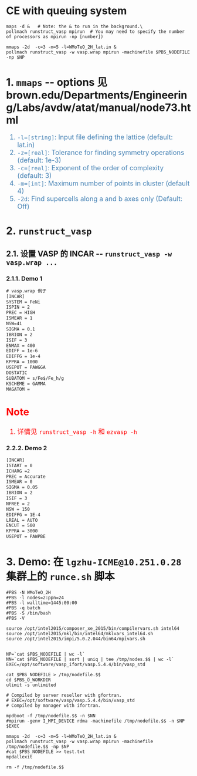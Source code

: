 # CE with queuing system
```shell
maps -d &   # Note: the & to run in the background.\
pollmach runstruct_vasp mpirun  # You may need to specify the number of processors as mpirun -np [number])
```


```shell
mmaps -2d  -c=3 -m=5 -l=WMoTeO_2H_lat.in &
pollmach runstruct_vasp -w vasp.wrap mpirun -machinefile $PBS_NODEFILE -np $NP
```

# 1. `mmaps` -- options 见 brown.edu/Departments/Engineering/Labs/avdw/atat/manual/node73.html
<font color="steelblue" size="4">

1. `-l=[string]`: Input file defining the lattice (default: lat.in)
2. `-z=[real]`: Tolerance for finding symmetry operations (default: 1e-3)
3. `-c=[real]`: Exponent of the order of complexity (default: 3)
4. `-m=[int]`: Maximum number of points in cluster (default 4)
5. `-2d`: Find supercells along a and b axes only (Default: Off)

</font>


# 2. `runstruct_vasp`
## 2.1. 设置 VASP 的 INCAR -- `runstruct_vasp -w vasp.wrap ...`
### 2.1.1. Demo 1
```txt
# vasp.wrap 例子
[INCAR]
SYSTEM = FeNi
ISPIN = 2
PREC = HIGH
ISMEAR = 1
NSW=41
SIGMA = 0.1
IBRION = 2
ISIF = 3
ENMAX = 400
EDIFF = 1e-6
EDIFFG = 1e-4
KPPRA = 1000
USEPOT = PAWGGA
DOSTATIC
SUBATOM = s/Fe$/Fe_h/g
KSCHEME = GAMMA
MAGATOM =
```

<font color="red" size="4">

Note
----
1. 详情见 `runstruct_vasp -h` 和 `ezvasp -h`

</font>

### 2.2.2. Demo 2
```txt
[INCAR]
ISTART = 0
ICHARG =2
PREC = Accurate
ISMEAR = 0
SIGMA = 0.05
IBRION = 2
ISIF = 3
NFREE = 2
NSW = 150
EDIFFG = 1E-4
LREAL = AUTO
ENCUT = 500
KPPRA = 3000
USEPOT = PAWPBE
```


# 3. Demo: 在 `lgzhu-ICME@10.251.0.28` 集群上的 `runce.sh` 脚本
```shell
#PBS -N WMoTeO_2H
#PBS -l nodes=2:ppn=24
#PBS -l walltime=1445:00:00
#PBS -q batch
#PBS -S /bin/bash
#PBS -V

source /opt/intel2015/composer_xe_2015/bin/compilervars.sh intel64
source /opt/intel2015/mkl/bin/intel64/mklvars_intel64.sh
source /opt/intel2015/impi/5.0.2.044/bin64/mpivars.sh


NP=`cat $PBS_NODEFILE | wc -l`
NN=`cat $PBS_NODEFILE | sort | uniq | tee /tmp/nodes.$$ | wc -l`
EXEC=/opt/software/vasp_ifort/vasp.5.4.4/bin/vasp_std

cat $PBS_NODEFILE > /tmp/nodefile.$$
cd $PBS_O_WORKDIR
ulimit -s unlimited

# Compiled by server reseller with gfortran.
# EXEC=/opt/software/vasp/vasp.5.4.4/bin/vasp_std
# Compiled by manager with ifortran.

mpdboot -f /tmp/nodefile.$$ -n $NN
#mpirun -genv I_MPI_DEVICE rdma -machinefile /tmp/nodefile.$$ -n $NP $EXEC

mmaps -2d  -c=3 -m=5 -l=WMoTeO_2H_lat.in &
pollmach runstruct_vasp -w vasp.wrap mpirun -machinefile /tmp/nodefile.$$ -np $NP
#cat $PBS_NODEFILE >> test.txt
mpdallexit

rm -f /tmp/nodefile.$$
```